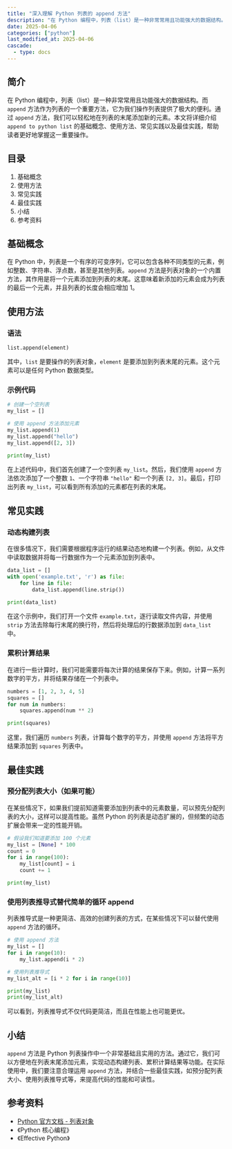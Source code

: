 ```yaml
---
title: "深入理解 Python 列表的 append 方法"
description: "在 Python 编程中，列表（list）是一种非常常用且功能强大的数据结构。而 `append` 方法作为列表的一个重要方法，它为我们操作列表提供了极大的便利。通过 `append` 方法，我们可以轻松地在列表的末尾添加新的元素。本文将详细介绍 `append to python list` 的基础概念、使用方法、常见实践以及最佳实践，帮助读者更好地掌握这一重要操作。"
date: 2025-04-06
categories: ["python"]
last_modified_at: 2025-04-06
cascade:
  - type: docs
---
```



## 简介
在 Python 编程中，列表（list）是一种非常常用且功能强大的数据结构。而 `append` 方法作为列表的一个重要方法，它为我们操作列表提供了极大的便利。通过 `append` 方法，我们可以轻松地在列表的末尾添加新的元素。本文将详细介绍 `append to python list` 的基础概念、使用方法、常见实践以及最佳实践，帮助读者更好地掌握这一重要操作。

<!-- more -->
## 目录
1. 基础概念
2. 使用方法
3. 常见实践
4. 最佳实践
5. 小结
6. 参考资料

## 基础概念
在 Python 中，列表是一个有序的可变序列，它可以包含各种不同类型的元素，例如整数、字符串、浮点数，甚至是其他列表。`append` 方法是列表对象的一个内置方法，其作用是将一个元素添加到列表的末尾。这意味着新添加的元素会成为列表的最后一个元素，并且列表的长度会相应增加 1。

## 使用方法
### 语法
`list.append(element)`

其中，`list` 是要操作的列表对象，`element` 是要添加到列表末尾的元素。这个元素可以是任何 Python 数据类型。

### 示例代码
```python
# 创建一个空列表
my_list = []

# 使用 append 方法添加元素
my_list.append(1)
my_list.append("hello")
my_list.append([2, 3])

print(my_list)  
```
在上述代码中，我们首先创建了一个空列表 `my_list`。然后，我们使用 `append` 方法依次添加了一个整数 `1`、一个字符串 `"hello"` 和一个列表 `[2, 3]`。最后，打印出列表 `my_list`，可以看到所有添加的元素都在列表的末尾。

## 常见实践
### 动态构建列表
在很多情况下，我们需要根据程序运行的结果动态地构建一个列表。例如，从文件中读取数据并将每一行数据作为一个元素添加到列表中。
```python
data_list = []
with open('example.txt', 'r') as file:
    for line in file:
        data_list.append(line.strip())

print(data_list)  
```
在这个示例中，我们打开一个文件 `example.txt`，逐行读取文件内容，并使用 `strip` 方法去除每行末尾的换行符，然后将处理后的行数据添加到 `data_list` 中。

### 累积计算结果
在进行一些计算时，我们可能需要将每次计算的结果保存下来。例如，计算一系列数字的平方，并将结果存储在一个列表中。
```python
numbers = [1, 2, 3, 4, 5]
squares = []
for num in numbers:
    squares.append(num ** 2)

print(squares)  
```
这里，我们遍历 `numbers` 列表，计算每个数字的平方，并使用 `append` 方法将平方结果添加到 `squares` 列表中。

## 最佳实践
### 预分配列表大小（如果可能）
在某些情况下，如果我们提前知道需要添加到列表中的元素数量，可以预先分配列表的大小，这样可以提高性能。虽然 Python 的列表是动态扩展的，但频繁的动态扩展会带来一定的性能开销。
```python
# 假设我们知道要添加 100 个元素
my_list = [None] * 100
count = 0
for i in range(100):
    my_list[count] = i
    count += 1

print(my_list)  
```
### 使用列表推导式替代简单的循环 append
列表推导式是一种更简洁、高效的创建列表的方式，在某些情况下可以替代使用 `append` 方法的循环。
```python
# 使用 append 方法
my_list = []
for i in range(10):
    my_list.append(i * 2)

# 使用列表推导式
my_list_alt = [i * 2 for i in range(10)]

print(my_list)  
print(my_list_alt)  
```
可以看到，列表推导式不仅代码更简洁，而且在性能上也可能更优。

## 小结
`append` 方法是 Python 列表操作中一个非常基础且实用的方法。通过它，我们可以方便地在列表末尾添加元素，实现动态构建列表、累积计算结果等功能。在实际使用中，我们要注意合理运用 `append` 方法，并结合一些最佳实践，如预分配列表大小、使用列表推导式等，来提高代码的性能和可读性。

## 参考资料
- [Python 官方文档 - 列表对象](https://docs.python.org/3/tutorial/datastructures.html#more-on-lists)
- 《Python 核心编程》
- 《Effective Python》